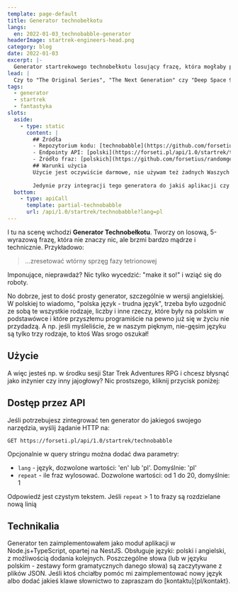 ```yaml
---
template: page-default
title: Generator technobełkotu
langs:
  en: 2022-01-03_technobabble-generator
headerImage: startrek-engineers-head.png
category: blog
date: 2022-01-03
excerpt: |-
  Generator startrekowego technobełkotu losujący frazę, która mogłaby paść z ust Scottiego, O’Briena, czy LaForge'a.
lead: |
  Czy to "The Original Series", "The Next Generation" czy "Deep Space 9", oglądając "Star Treka" regularnie widzimy czerwony alert, emocje sięgają zenitu, statek/stację czeka zagłada... gdy nagle Główny Inżynier unosi błyszczące oczy i znajduje rozwiązanie! "Musimy tylko..."
tags:
  - generator
  - startrek
  - fantastyka
slots:
  aside:
    - type: static
      content: |
        ## Źródła
        - Repozytorium kodu: [technobabble](https://github.com/forsetius/randomgen)
        - Endpointy API: [polski](https://forseti.pl/api/1.0/startrek/technobabble?lang=pl), [angielski](https://forseti.pl/api/1.0/startrek/technobabble?lang=en)
        - Źródło fraz: [polskich](https://github.com/forsetius/randomgen/blob/dev/dict/technobabble-pl.json), [angielskich](https://github.com/forsetius/randomgen/blob/dev/dict/technobabble-en.json)
        ## Warunki użycia
        Użycie jest oczywiście darmowe, nie używam też żadnych Waszych danych. 
        
        Jedynie przy integracji tego generatora do jakiś aplikacji czy narzędzi proszę o atrybucję i zgłoszenie mi tego (w celu łechtania ego i podbijania motywacji do dalszej pracy)
  bottom:
    - type: apiCall
      template: partial-technobabble
      url: /api/1.0/startrek/technobabble?lang=pl
---
```

I tu na scenę wchodzi **Generator Technobełkotu**. Tworzy on losową, 5-wyrazową frazę, która nie znaczy nic, ale brzmi bardzo mądrze i technicznie. Przykładowo:

> ...zresetować wtórny sprzęg fazy tetrionowej

Imponujące, nieprawdaż? Nic tylko wycedzić: "make it so!" i wziąć się do roboty.

No dobrze, jest to dość prosty generator, szczególnie w wersji angielskiej. W polskiej to wiadomo, "polska język - trudna język", trzeba było uzgodnić ze sobą te wszystkie rodzaje, liczby i inne rzeczy, które były na polskim w podstawówce i które przyszłemu programiście na pewno już się w życiu nie przydadzą. A np. jeśli myśleliście, że w naszym pięknym, nie-gęsim języku są tylko trzy rodzaje, to ktoś Was srogo oszukał!

## Użycie

A więc jesteś np. w środku sesji Star Trek Adventures RPG i chcesz błysnąć jako inżynier czy inny jajogłowy? Nic prostszego, kliknij przycisk poniżej:

## Dostęp przez API

Jeśli potrzebujesz zintegrować ten generator do jakiegoś swojego narzędzia, wyślij żądanie HTTP na:

```
GET https://forseti.pl/api/1.0/startrek/technobabble
```

Opcjonalnie w query stringu można dodać dwa parametry:
- `lang` - język, dozwolone wartości: 'en' lub 'pl'. Domyślnie: 'pl'
- `repeat` - ile fraz wylosować. Dozwolone wartości: od 1 do 20, domyślnie: 1

Odpowiedź jest czystym tekstem. Jeśli `repeat` > 1 to frazy są rozdzielane nową linią

## Technikalia
Generator ten zaimplementowałem jako moduł aplikacji w Node.js+TypeScript, opartej na NestJS. Obsługuje języki: polski i angielski, z możliwością dodania kolejnych. Poszczególne słowa (lub w języku polskim - zestawy form gramatycznych danego słowa) są zaczytywane z plików JSON. Jeśli ktoś chciałby pomóc mi zaimplementować nowy język albo dodać jakieś klawe słownictwo to zapraszam do [kontaktu]{pl/kontakt}.
